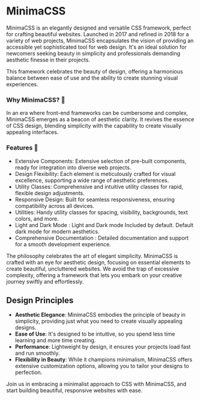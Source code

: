 # MinimaCSS

MinimaCSS is an elegantly designed and versatile CSS framework, perfect for crafting beautiful websites. Launched in 2017 and refined in 2018 for a variety of web projects, MinimaCSS encapsulates the vision of providing an accessible yet sophisticated tool for web design. It's an ideal solution for newcomers seeking beauty in simplicity and professionals demanding aesthetic finesse in their projects.

This framework celebrates the beauty of design, offering a harmonious balance between ease of use and the ability to create stunning visual experiences.

### Why MinimaCSS? 🤔

In an era where front-end frameworks can be cumbersome and complex, MinimaCSS emerges as a beacon of aesthetic clarity. It revives the essence of CSS design, blending simplicity with the capability to create visually appealing interfaces.

### Features 🚀

- Extensive Components: Extensive selection of pre-built components, ready for integration into diverse web projects.
- Design Flexibility: Each element is meticulously crafted for visual excellence, supporting a wide range of aesthetic preferences.
- Utility Classes: Comprehensive and intuitive utility classes for rapid, flexible design adjustments.
- Responsive Design: Built for seamless responsiveness, ensuring compatibility across all devices.
- Utilities: Handy utility classes for spacing, visibility, backgrounds, text colors, and more.
- Light and Dark Mode : Light and Dark mode Included by default. Default dark mode for modern aesthetics.
- Comprehensive Documentation : Detailed documentation and support for a smooth development experience.

The philosophy celebrates the art of elegant simplicity. MinimaCSS is crafted with an eye for aesthetic design, focusing on essential elements to create beautiful, uncluttered websites. We avoid the trap of excessive complexity, offering a framework that lets you embark on your creative journey swiftly and effortlessly.

## Design Principles

- **Aesthetic Elegance**: MinimaCSS embodies the principle of beauty in simplicity, providing just what you need to create visually appealing designs.
- **Ease of Use**: It's designed to be intuitive, so you spend less time learning and more time creating.
- **Performance**: Lightweight by design, it ensures your projects load fast and run smoothly.
- **Flexibility in Beauty**: While it champions minimalism, MinimaCSS offers extensive customization options, allowing you to tailor your designs to perfection.

Join us in embracing a minimalist approach to CSS with MinimaCSS, and start building beautiful, responsive websites with ease.
